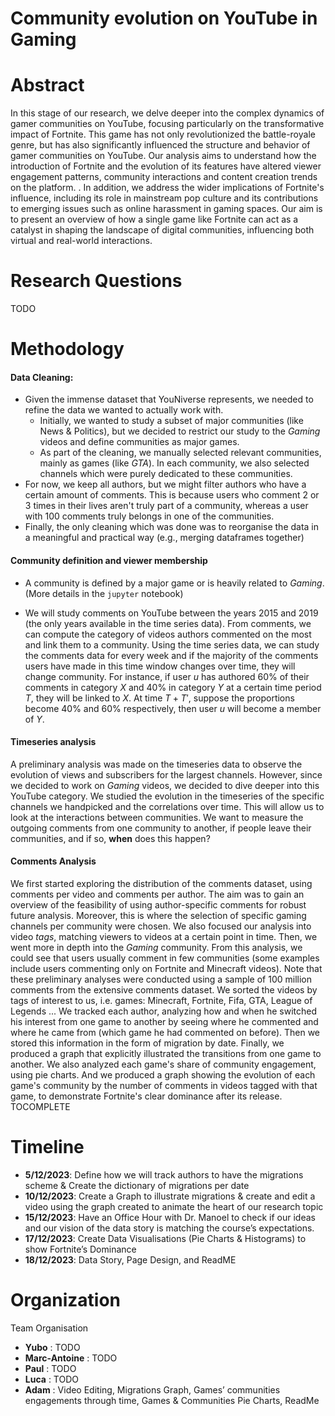 # Community evolution on YouTube in Gaming

# Abstract
In this stage of our research, we delve deeper into the complex dynamics of gamer communities on YouTube, focusing particularly on the transformative impact of Fortnite. This game has not only revolutionized the battle-royale genre, but has also significantly influenced the structure and behavior of gamer communities on YouTube. Our analysis aims to understand how the introduction of Fortnite and the evolution of its features have altered viewer engagement patterns, community interactions and content creation trends on the platform. . In addition, we address the wider implications of Fortnite's influence, including its role in mainstream pop culture and its contributions to emerging issues such as online harassment in gaming spaces. Our aim is to present an overview of how a single game like Fortnite can act as a catalyst in shaping the landscape of digital communities, influencing both virtual and real-world interactions. 
# Research Questions
TODO

# Methodology

#### Data Cleaning: 
- Given the immense dataset that YouNiverse represents, we needed to refine the data we wanted to actually work with.
    - Initially, we wanted to study a subset of major communities (like News & Politics), but we decided to restrict our study to the _Gaming_ videos and define communities as major games.
    - As part of the cleaning, we manually selected relevant communities, mainly as games (like _GTA_). In each community, we also selected channels which were purely dedicated to these communities.
- For now, we keep all authors, but we might filter authors who have a certain amount of comments. This is because users who comment 2 or 3 times in their lives aren't truly part of a community, whereas a user with $100$ comments truly belongs in one of the communities.
- Finally, the only cleaning which was done was to reorganise the data in a meaningful and practical way (e.g., merging dataframes together)

#### Community definition and viewer membership
- A community is defined by a major game or is heavily related to _Gaming_. (More details in the `jupyter` notebook)

- We will study comments on YouTube between the years 2015 and 2019 (the only years available in the time series data). From comments, we can compute the category of videos authors commented on the most and link them to a community. Using the time series data, we can study the comments data for every week and if the majority of the comments users have made in this time window changes over time, they will change community. For instance, if user $u$ has authored 60% of their comments in category $X$ and 40% in category $Y$ at a certain time period $T$, they will be linked to $X$. At time $T+T'$, suppose the proportions become 40% and 60% respectively, then user $u$ will become a member of $Y$.
#### Timeseries analysis
A preliminary analysis was made on the timeseries data to observe the evolution of views and subscribers for the largest channels. However, since we decided to work on _Gaming_ videos, we decided to dive deeper into this YouTube category. We studied the evolution in the timeseries of the specific channels we handpicked and the correlations over time. This will allow us to look at the interactions between communities. We want to measure the outgoing comments from one community to another, if people leave their communities, and if so, __when__ does this happen?

#### Comments Analysis
We first started exploring the distribution of the comments dataset, using comments per video and comments per author. The aim was to gain an overview of the feasibility of using author-specific comments for robust future analysis. Moreover, this is where the selection of specific gaming channels per community were chosen.
We also focused our analysis into video _tags_, matching viewers to videos at a certain point in time. Then, we went more in depth into the _Gaming_ community. From this analysis, we could see that users usually comment in few communities (some examples include users commenting only on Fortnite and Minecraft videos). Note that these preliminary analyses were conducted using a sample of 100 million comments from the extensive comments dataset.
We sorted the videos by tags of interest to us, i.e. games: Minecraft, Fortnite, Fifa, GTA, League of Legends ...
We tracked each author, analyzing how and when he switched his interest from one game to another by seeing where he commented and where he came from (which game he had commented on before). Then we stored this information in the form of migration by date.
Finally, we produced a graph that explicitly illustrated the transitions from one game to another.
We also analyzed each game's share of community engagement, using pie charts.
And we produced a graph showing the evolution of each game's community by the number of comments in videos tagged with that game, to demonstrate Fortnite's clear dominance after its release. 
TOCOMPLETE
# Timeline

- **5/12/2023**: Define how we will track authors to have the migrations scheme & Create the dictionary of migrations per date
- **10/12/2023**: Create a Graph to illustrate migrations & create and edit a video using the graph created to animate the heart of our research topic
- **15/12/2023**: Have an Office Hour with Dr. Manoel to check if our ideas and our vision of the data story is matching the course’s expectations.
- **17/12/2023**: Create Data Visualisations (Pie Charts & Histograms) to show Fortnite’s Dominance
- **18/12/2023**: Data Story, Page Design, and ReadME


# Organization
Team Organisation
- **Yubo** : TODO
- **Marc-Antoine** : TODO
- **Paul** : TODO
- **Luca** : TODO
- **Adam** : Video Editing, Migrations Graph, Games’ communities engagements through time, Games & Communities Pie Charts, ReadMe
